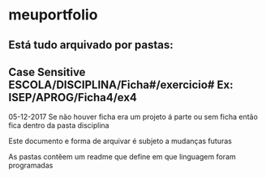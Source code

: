 # meuportfolio
Está tudo arquivado por pastas:
---------------------------------------------------
Case Sensitive
ESCOLA/DISCIPLINA/Ficha#/exercicio#
Ex:
ISEP/APROG/Ficha4/ex4
---------------------------------------------------
05-12-2017
Se não houver ficha era um projeto á parte ou sem ficha então fica dentro da pasta disciplina

Este documento e forma de arquivar é subjeto a mudanças futuras

As pastas contêem um readme que define em que linguagem foram programadas
